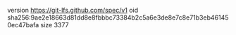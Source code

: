 version https://git-lfs.github.com/spec/v1
oid sha256:9ae2e18663d81dd8e8fbbbc73384b2c5a6e3de8e7c8e71b3eb461450ec47bafa
size 3377
